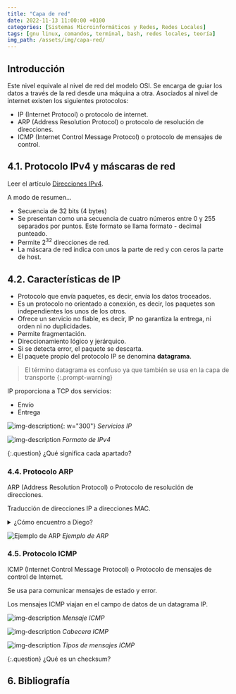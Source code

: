```yaml
---
title: "Capa de red"
date: 2022-11-13 11:00:00 +0100
categories: [Sistemas Microinformáticos y Redes, Redes Locales]
tags: [gnu linux, comandos, terminal, bash, redes locales, teoría]
img_path: /assets/img/capa-red/
---
```


## Introducción

Este nivel equivale al nivel de red del modelo OSI.
Se encarga de guiar los datos a través de la red desde una máquina a otra.
Asociados al nivel de internet existen los siguientes protocolos:

- IP (Internet Protocol) o protocolo de internet.
- ARP (Address Resolution Protocol) o protocolo de resolución de direcciones.
- ICMP (Internet Control Message Protocol) o protocolo de mensajes de control.

## 4.1. Protocolo IPv4 y máscaras de red

Leer el artículo [Direcciones IPv4](/posts/direcciones-ipv4/).

A modo de resumen...

- Secuencia de 32 bits (4 bytes)
- Se presentan como una secuencia de cuatro números entre 0 y 255 separados por puntos. Este formato se llama formato - decimal punteado.
- Permite 2<sup>32</sup> direcciones de red.
- La máscara de red indica con unos la parte de red y con ceros la parte de host.

## 4.2. Características de IP

- Protocolo que envía paquetes, es decir, envía los datos troceados.
- Es un protocolo no orientado a conexión, es decir, los paquetes son independientes los unos de los otros.
- Ofrece un servicio no fiable, es decir, IP no garantiza la entrega, ni orden ni no duplicidades.
- Permite fragmentación.
- Direccionamiento lógico y jerárquico.
- Si se detecta error, el paquete se descarta.
- El paquete propio del protocolo IP se denomina **datagrama**.

> El término datagrama es confuso ya que también se usa en la capa de transporte
{:.prompt-warning}

IP proporciona a TCP dos servicios:
- Envío
- Entrega

![img-description](serviciosIP.png){: w="300"}
_Servicios IP_

![img-description](formatoIPv4.png)
_Formato de IPv4_

{:.question}
¿Qué significa cada apartado?

### 4.4. Protocolo ARP

ARP (Address Resolution Protocol) o Protocolo de resolución de direcciones.

Traducción de direcciones IP a direcciones MAC.

<details class="card mb-2">
  <summary class="card-header question">¿Cómo encuentro a Diego?</summary>
  <div class="card-body" markdown="1">

Hago una petición broadcast solicitando que el equipo que tiene esta IP responda con su MAC.

  </div>
</details>

![Ejemplo de ARP](arp.png)
_Ejemplo de ARP_

### 4.5. Protocolo ICMP

ICMP (Internet Control Message Protocol) o Protocolo de mensajes de control de Internet.

Se usa para comunicar mensajes de estado y error.

Los mensajes ICMP viajan en el campo de datos de un datagrama IP.

![img-description](icmp.png)
_Mensaje ICMP_

![img-description](cabeceraIcmp.png)
_Cabecera ICMP_

![img-description](tiposDeMensajesIcmp.png)
_Tipos de mensajes ICMP_

{:.question}
¿Qué es un checksum?

## 6. Bibliografía

